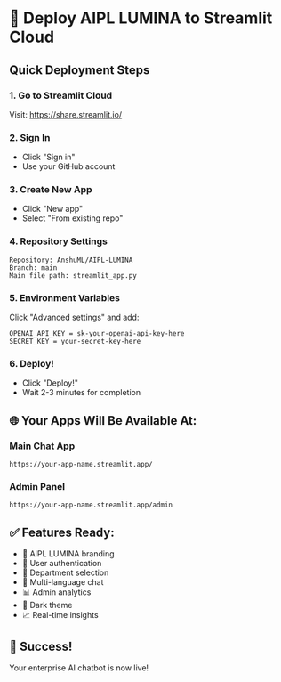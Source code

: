 # 🚀 Deploy AIPL LUMINA to Streamlit Cloud

## Quick Deployment Steps

### 1. Go to Streamlit Cloud
Visit: https://share.streamlit.io/

### 2. Sign In
- Click "Sign in" 
- Use your GitHub account

### 3. Create New App
- Click "New app"
- Select "From existing repo"

### 4. Repository Settings
```
Repository: AnshuML/AIPL-LUMINA
Branch: main
Main file path: streamlit_app.py
```

### 5. Environment Variables
Click "Advanced settings" and add:

```
OPENAI_API_KEY = sk-your-openai-api-key-here
SECRET_KEY = your-secret-key-here
```

### 6. Deploy!
- Click "Deploy!"
- Wait 2-3 minutes for completion

## 🌐 Your Apps Will Be Available At:

### Main Chat App
`https://your-app-name.streamlit.app/`

### Admin Panel  
`https://your-app-name.streamlit.app/admin`

## ✅ Features Ready:
- 🏢 AIPL LUMINA branding
- 🔐 User authentication
- 🏢 Department selection
- 💬 Multi-language chat
- 📊 Admin analytics
- 🎨 Dark theme
- 📈 Real-time insights

## 🎉 Success!
Your enterprise AI chatbot is now live!
